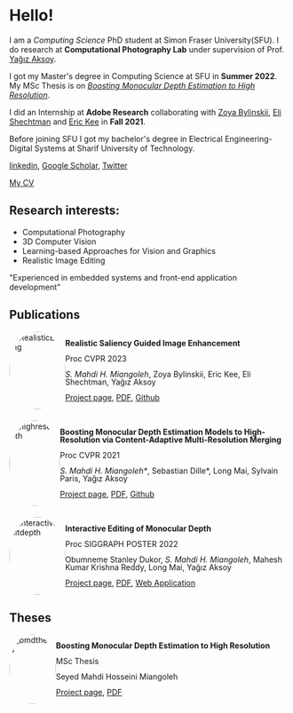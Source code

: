 # Hello!

I am a *Computing Science* PhD student at Simon Fraser University(SFU). I do research at **Computational Photography Lab** under supervision of Prof. [Yağız Aksoy](http://yaksoy.github.io/).

I got my Master's degree in Computing Science at SFU in **Summer 2022**. My MSc Thesis is on [*Boosting Monocular Depth Estimation to High Resolution*](http://yaksoy.github.io/bmd-msc/).  

I did an Internship at **Adobe Research** collaborating with [Zoya Bylinskii](https://research.adobe.com/person/zoya-bylinskii/), [Eli Shechtman](https://research.adobe.com/person/eli-shechtman/) and [Eric Kee](http://www.erickee.com/) in **Fall 2021**.

Before joining SFU I got my bachelor's degree in Electrical Engineering-Digital Systems at Sharif University of Technology.

[linkedin](https://linkedin.com/in/miangoleh), [Google Scholar](https://scholar.google.ca/citations?user=mqJpOqkAAAAJ&hl=en), [Twitter](https://twitter.com/mahdi_miangoleh)

[My CV](./MY_CV.pdf)

## Research interests:
* Computational Photography
* 3D Computer Vision
* Learning-based Approaches for Vision and Graphics
* Realistic Image Editing

"Experienced in embedded systems and front-end application development"

## Publications
<div class="publication-item">
    <div class="image-container">
      <img src="http://yaksoy.github.io/images/research/realisticEditing.jpg" alt="RealisticEditing" class="publication-image" />
    </div>
    <div class="publication-content">
      <p><strong>Realistic Saliency Guided Image Enhancement</strong></p>
      <p>Proc CVPR 2023</p>
      <p><em>S. Mahdi H. Miangoleh</em>, Zoya Bylinskii, Eric Kee, Eli Shechtman, Yağız Aksoy</p>
      <p>
        <a href="http://yaksoy.github.io/realisticEditing/">Project page</a>,
        <a href="http://yaksoy.github.io/papers/CVPR23-RealisticEditing.pdf">PDF</a>,
        <a href="https://github.com/compphoto/RealisticImageEnhancement">Github</a>
      </p>
    </div>
  </div>
  
  <div class="publication-item">
    <div class="image-container">
      <img src="http://yaksoy.github.io/images/research/highresdepth.jpg" alt="highresdepth" class="publication-image" />
    </div>
    <div class="publication-content">
      <p><strong>Boosting Monocular Depth Estimation Models to High-Resolution via Content-Adaptive Multi-Resolution Merging</strong></p>
      <p>Proc CVPR 2021</p>
      <p><em>S. Mahdi H. Miangoleh*</em>, Sebastian Dille*, Long Mai, Sylvain Paris, Yağız Aksoy</p>
      <p>
        <a href="http://yaksoy.github.io/highresdepth/">Project page</a>,
        <a href="http://yaksoy.github.io/papers/CVPR21-HighResDepth.pdf">PDF</a>,
        <a href="https://github.com/compphoto/BoostingMonocularDepth">Github</a>
      </p>
    </div>
  </div>
  
  <div class="publication-item">
    <div class="image-container">
      <img src="http://yaksoy.github.io/images/research/interactiveDepth.jpg" alt="interactiveeditdepth" class="publication-image" />
    </div>
    <div class="publication-content">
      <p><strong>Interactive Editing of Monocular Depth</strong></p>
      <p>Proc SIGGRAPH POSTER 2022</p>
      <p>Obumneme Stanley Dukor, <em>S. Mahdi H. Miangoleh</em>, Mahesh Kumar Krishna Reddy, Long Mai, Yağız Aksoy</p>
      <p>
        <a href="http://yaksoy.github.io/interactiveDepth/">Project page</a>,
        <a href="http://yaksoy.github.io/papers/SIG22a-interactiveDepth.pdf">PDF</a>,
        <a href="https://depth-app.netlify.app/editor">Web Application</a>
      </p>
    </div>
  </div>
  
  <!-- Repeat the above code for the other two publication items -->

  

## Theses

  <div class="publication-item">
    <div class="image-container">
      <img src="http://yaksoy.github.io/images/research/mahdimsc.jpg" alt="bmdthesis" class="publication-image" />
    </div>
    <div class="publication-content">
      <p><strong>Boosting Monocular Depth Estimation to High Resolution</strong></p>
      <p>MSc Thesis</p>
      <p<em>Seyed Mahdi Hosseini Miangoleh</em></p>
      <p>
        <a href="http://yaksoy.github.io/bmd-msc/">Project page</a>,
        <a href="https://sfu.ca/~smh31/masterthesis">PDF</a>
      </p>
    </div>
  </div>


  
  <style>
    .publication-item {
      display: flex;
      margin-bottom: 20px;
    }
  
    .image-container {
      width: 20%;
      display: flex;
      justify-content: center;
      align-items: center;
    }
  
    .publication-image {
      width: 100%;
      border-radius: 50%;
      overflow: hidden;
    }
  
    .publication-content {
      width: 100%;
      justify-content: left;
      align-items: left;
      line-height: 1;   
    }

  </style>
